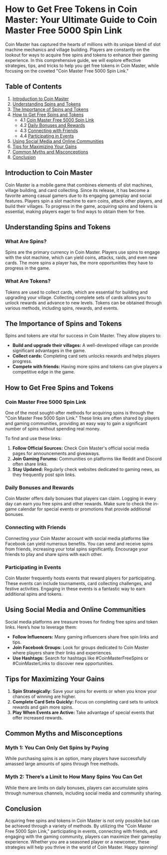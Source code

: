 # How to Get Free Tokens in Coin Master: Your Ultimate Guide to Coin Master Free 5000 Spin Link

Coin Master has captured the hearts of millions with its unique blend of slot machine mechanics and village building. Players are constantly on the lookout for ways to acquire free spins and tokens to enhance their gaming experience. In this comprehensive guide, we will explore effective strategies, tips, and tricks to help you get free tokens in Coin Master, while focusing on the coveted "Coin Master Free 5000 Spin Link."

## Table of Contents

1. [Introduction to Coin Master](#introduction-to-coin-master)
2. [Understanding Spins and Tokens](#understanding-spins-and-tokens)
3. [The Importance of Spins and Tokens](#the-importance-of-spins-and-tokens)
4. [How to Get Free Spins and Tokens](#how-to-get-free-spins-and-tokens)
   - 4.1 [Coin Master Free 5000 Spin Link](#coin-master-free-5000-spin-link)
   - 4.2 [Daily Bonuses and Rewards](#daily-bonuses-and-rewards)
   - 4.3 [Connecting with Friends](#connecting-with-friends)
   - 4.4 [Participating in Events](#participating-in-events)
5. [Using Social Media and Online Communities](#using-social-media-and-online-communities)
6. [Tips for Maximizing Your Gains](#tips-for-maximizing-your-gains)
7. [Common Myths and Misconceptions](#common-myths-and-misconceptions)
8. [Conclusion](#conclusion)

## Introduction to Coin Master

Coin Master is a mobile game that combines elements of slot machines, village building, and card collecting. Since its release, it has become a favorite among casual gamers due to its engaging gameplay and social features. Players spin a slot machine to earn coins, attack other players, and build their villages. To progress in the game, acquiring spins and tokens is essential, making players eager to find ways to obtain them for free.

## Understanding Spins and Tokens

### What Are Spins?

Spins are the primary currency in Coin Master. Players use spins to engage with the slot machine, which can yield coins, attacks, raids, and even new cards. The more spins a player has, the more opportunities they have to progress in the game.

### What Are Tokens?

Tokens are used to collect cards, which are essential for building and upgrading your village. Collecting complete sets of cards allows you to unlock rewards and advance to new levels. Tokens can be obtained through various methods, including spins, rewards, and events.

## The Importance of Spins and Tokens

Spins and tokens are vital for success in Coin Master. They allow players to:

- **Build and upgrade their villages:** A well-developed village can provide significant advantages in the game.
- **Collect cards:** Completing card sets unlocks rewards and helps players progress.
- **Compete with friends:** Having more spins and tokens can give players a competitive edge in the game.

## How to Get Free Spins and Tokens

### Coin Master Free 5000 Spin Link

One of the most sought-after methods for acquiring spins is through the "Coin Master Free 5000 Spin Link." These links are often shared by players and gaming communities, providing an easy way to gain a significant number of spins without spending real money. 

To find and use these links:

1. **Follow Official Sources:** Check Coin Master's official social media pages for announcements and giveaways.
2. **Join Gaming Forums:** Communities on platforms like Reddit and Discord often share links.
3. **Stay Updated:** Regularly check websites dedicated to gaming news, as they frequently post spin links.

### Daily Bonuses and Rewards

Coin Master offers daily bonuses that players can claim. Logging in every day can earn you free spins and other rewards. Make sure to check the in-game calendar for special events or promotions that provide additional bonuses.

### Connecting with Friends

Connecting your Coin Master account with social media platforms like Facebook can yield numerous benefits. You can send and receive spins from friends, increasing your total spins significantly. Encourage your friends to play and share spins with each other.

### Participating in Events

Coin Master frequently hosts events that reward players for participating. These events can include tournaments, card collecting challenges, and festive activities. Engaging in these events is a fantastic way to earn additional spins and tokens.

## Using Social Media and Online Communities

Social media platforms are treasure troves for finding free spins and token links. Here’s how to leverage them:

- **Follow Influencers:** Many gaming influencers share free spin links and tips.
- **Join Facebook Groups:** Look for groups dedicated to Coin Master where players share their links and experiences.
- **Use Hashtags:** Search for hashtags like #CoinMasterFreeSpins or #CoinMasterLinks to discover new opportunities.

## Tips for Maximizing Your Gains

1. **Spin Strategically:** Save your spins for events or when you know your chances of winning are higher.
2. **Complete Card Sets Quickly:** Focus on completing card sets to unlock rewards and gain more spins.
3. **Play When Events are Active:** Take advantage of special events that offer increased rewards.

## Common Myths and Misconceptions

### Myth 1: You Can Only Get Spins by Paying

While purchasing spins is an option, many players have successfully amassed large amounts of spins through free methods.

### Myth 2: There’s a Limit to How Many Spins You Can Get

While there are limits on daily bonuses, players can accumulate spins through numerous channels, including social media and community sharing.

## Conclusion

Acquiring free spins and tokens in Coin Master is not only possible but can be achieved through a variety of methods. By utilizing the "Coin Master Free 5000 Spin Link," participating in events, connecting with friends, and engaging with the gaming community, players can maximize their gameplay experience. Whether you are a seasoned player or a newcomer, these strategies will help you thrive in the world of Coin Master. Happy spinning!
